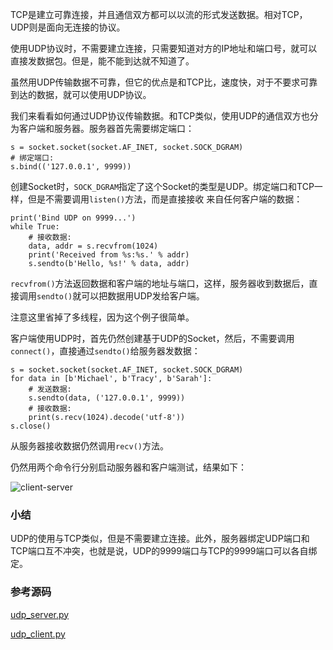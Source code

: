 TCP是建立可靠连接，并且通信双方都可以以流的形式发送数据。相对TCP，UDP则是面向无连接的协议。

使用UDP协议时，不需要建立连接，只需要知道对方的IP地址和端口号，就可以直接发数据包。但是，能不能到达就不知道了。

虽然用UDP传输数据不可靠，但它的优点是和TCP比，速度快，对于不要求可靠到达的数据，就可以使用UDP协议。

我们来看看如何通过UDP协议传输数据。和TCP类似，使用UDP的通信双方也分为客户端和服务器。服务器首先需要绑定端口：

    
    
    s = socket.socket(socket.AF_INET, socket.SOCK_DGRAM)
    # 绑定端口:
    s.bind(('127.0.0.1', 9999))
    

创建Socket时，`SOCK_DGRAM`指定了这个Socket的类型是UDP。绑定端口和TCP一样，但是不需要调用`listen()`方法，而是直接接收
来自任何客户端的数据：

    
    
    print('Bind UDP on 9999...')
    while True:
        # 接收数据:
        data, addr = s.recvfrom(1024)
        print('Received from %s:%s.' % addr)
        s.sendto(b'Hello, %s!' % data, addr)
    

`recvfrom()`方法返回数据和客户端的地址与端口，这样，服务器收到数据后，直接调用`sendto()`就可以把数据用UDP发给客户端。

注意这里省掉了多线程，因为这个例子很简单。

客户端使用UDP时，首先仍然创建基于UDP的Socket，然后，不需要调用`connect()`，直接通过`sendto()`给服务器发数据：

    
    
    s = socket.socket(socket.AF_INET, socket.SOCK_DGRAM)
    for data in [b'Michael', b'Tracy', b'Sarah']:
        # 发送数据:
        s.sendto(data, ('127.0.0.1', 9999))
        # 接收数据:
        print(s.recv(1024).decode('utf-8'))
    s.close()
    

从服务器接收数据仍然调用`recv()`方法。

仍然用两个命令行分别启动服务器和客户端测试，结果如下：

![client-server](http://www.liaoxuefeng.com/files/attachments/001410430396036690e72578d74495aa5482a1579c841af000)

### 小结

UDP的使用与TCP类似，但是不需要建立连接。此外，服务器绑定UDP端口和TCP端口互不冲突，也就是说，UDP的9999端口与TCP的9999端口可以各自绑
定。

### 参考源码

[udp_server.py](https://github.com/michaelliao/learn-python3/blob/master/samples/socket/udp_server.py)

[udp_client.py](https://github.com/michaelliao/learn-python3/blob/master/samples/socket/udp_client.py)

